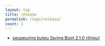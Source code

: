 ```yaml
---
layout: tag
title: release
permalink: /tags/release/
count: 1
---
```


- [seupeuring buteu Spring Boot 2.1.0 rilrijeu!](https://futurecreator.github.io/2018/11/02/spring-boot-2-1-0-release/)
